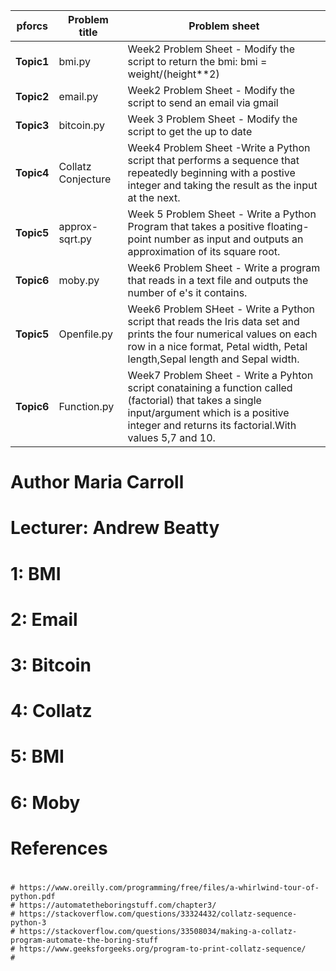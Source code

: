 
pforcs|Problem title|Problem sheet
-----|----|-----------
**Topic1**|bmi.py|Week2 Problem Sheet - Modify the script to return the bmi: bmi = weight/(height**2)
**Topic2**|email.py|Week2 Problem Sheet - Modify the script to send an email via gmail
**Topic3**|bitcoin.py|Week 3 Problem Sheet - Modify the script to get the up to date 
**Topic4**|Collatz Conjecture|Week4 Problem Sheet -Write a Python script that performs a sequence that repeatedly beginning with a postive integer and taking the result as the input at the next.
**Topic5**|approx-sqrt.py|Week 5 Problem Sheet - Write a Python Program that takes a positive floating-point number as input and outputs an approximation of its square root.
**Topic6**|moby.py|Week6 Problem Sheet - Write a program that reads in a text file and outputs the number of e's it contains.
**Topic5**|Openfile.py|Week6 Problem SHeet - Write a Python script that reads the Iris data set and prints the four numerical values on each row in a nice format, Petal width, Petal length,Sepal length and Sepal width.
**Topic6**|Function.py|Week7 Problem Sheet - Write a Pyhton script conataining a function called (factorial) that takes a single input/argument which is a positive integer and returns its factorial.With values 5,7 and 10.


# Author Maria Carroll
# Lecturer: Andrew Beatty

# 1: BMI
# 2: Email
# 3: Bitcoin
# 4: Collatz
# 5: BMI
# 6: Moby





# References
   # 
	# https://www.oreilly.com/programming/free/files/a-whirlwind-tour-of-python.pdf
	# https://automatetheboringstuff.com/chapter3/
	# https://stackoverflow.com/questions/33324432/collatz-sequence-python-3
	# https://stackoverflow.com/questions/33508034/making-a-collatz-program-automate-the-boring-stuff
	# https://www.geeksforgeeks.org/program-to-print-collatz-sequence/
	#


